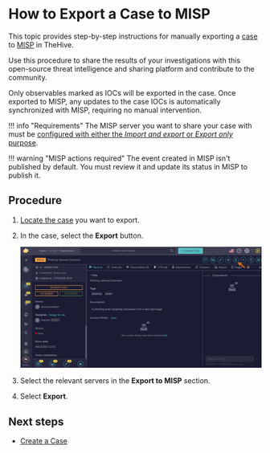 # How to Export a Case to MISP

This topic provides step-by-step instructions for manually exporting a [case](../cases/about-cases.md) to [MISP](https://www.misp-project.org/) in TheHive.

Use this procedure to share the results of your investigations with this open-source threat intelligence and sharing platform and contribute to the community.

Only observables marked as IOCs will be exported in the case. Once exported to MISP, any updates to the case IOCs is automatically synchronized with MISP, requiring no manual intervention.

!!! info "Requirements"
    The MISP server you want to share your case with must be [configured with either the *Import and export* or *Export only* purpose](../../../administration/misp-integration/connect-a-misp-server.md).

!!! warning "MISP actions required"
    The event created in MISP isn't published by default. You must review it and update its status in MISP to publish it.

<h2>Procedure</h2>

1. [Locate the case](../cases/search-for-cases/find-a-case.md) you want to export.

2. In the case, select the **Export** button.

    ![Export a case](/thehive/images/user-guides/analyst-corner/cases/export-a-case.png)

3. Select the relevant servers in the **Export to MISP** section.

4. Select **Export**.

<h2>Next steps</h2>

* [Create a Case](create-a-new-case.md)